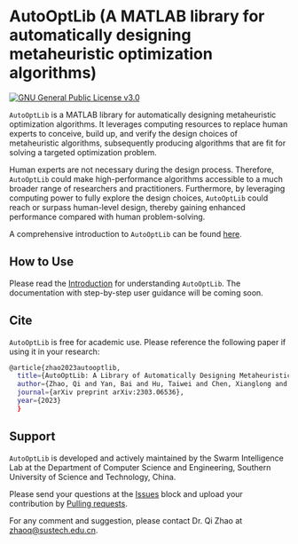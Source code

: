 # AutoOptLib (A MATLAB library for automatically designing metaheuristic optimization algorithms)

[![GNU General Public License v3.0](https://img.shields.io/badge/license-GNU%20GPL--v3.0-green.svg)](https://github.com/qz89/AutoOpt/blob/main/LICENSE)

```AutoOptLib``` is a MATLAB library for automatically designing metaheuristic optimization algorithms. It leverages computing resources to replace human experts to conceive, build up, and verify the design choices of metaheuristic algorithms, subsequently producing algorithms that are fit for solving a targeted optimization problem. 

Human experts are not necessary during the design process. Therefore, ```AutoOptLib``` could make high-performance algorithms accessible to a much broader range of researchers and practitioners. Furthermore, by leveraging computing power to fully explore the design choices, ```AutoOptLib``` could reach or surpass human-level design, thereby gaining enhanced performance compared with human problem-solving. 

A comprehensive introduction to ```AutoOptLib``` can be found [here](https://arxiv.org/abs/2303.06536).

## How to Use
Please read the [Introduction](https://arxiv.org/abs/2303.06536) for understanding ```AutoOptLib```. The documentation with step-by-step user guidance will be coming soon.

## Cite
```AutoOptLib``` is free for academic use. Please reference the following paper if using it in your research:

```bash
@article{zhao2023autooptlib,
  title={AutoOptLib: A Library of Automatically Designing Metaheuristic Optimization Algorithms in Matlab},
  author={Zhao, Qi and Yan, Bai and Hu, Taiwei and Chen, Xianglong and Shi, Yuhui},
  journal={arXiv preprint arXiv:2303.06536}, 
  year={2023}
  }
```

## Support
```AutoOptLib``` is developed and actively maintained by the Swarm Intelligence Lab at the Department of Computer Science and Engineering, Southern University of Science and Technology, China. 

Please send your questions at the [Issues](https://github.com/qz89/AutoOpt/issues) block and upload your contribution by [Pulling requests](https://github.com/qz89/AutoOpt/pulls). 

For any comment and suggestion, please contact Dr. Qi Zhao at zhaoq@sustech.edu.cn.
